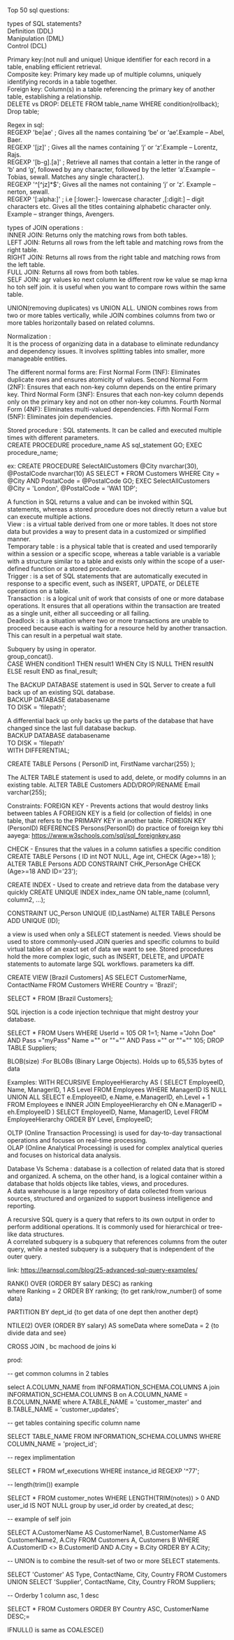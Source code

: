 Top 50 sql questions:    

types of SQL statements?     
Definition (DDL)   
Manipulation (DML)   
Control (DCL)          

Primary key:(not null and unique) Unique identifier for each record in a table, enabling efficient retrieval.    
Composite key: Primary key made up of multiple columns, uniquely identifying records in a table together.     
Foreign key: Column(s) in a table referencing the primary key of another table, establishing a relationship.         
DELETE vs DROP: DELETE FROM table_name WHERE condition(rollback); Drop table;

Regex in sql:    
REGEXP 'be|ae' ; Gives all the names containing ‘be’ or ‘ae’.Example – Abel, Baer.    
REGEXP '[jz]' ;  Gives all the names containing ‘j’ or ‘z’.Example – Lorentz, Rajs.    
REGEXP '[b-g].[a]' ; Retrieve all names that contain a letter in the range of ‘b’ and ‘g’, followed by any character, followed by the letter ‘a’.Example – Tobias, sewall. Matches any single character(.).   
REGEXP '^[^jz]*$';  Gives all the names not containing ‘j’ or ‘z’. Example – nerton, sewall.    
REGEXP '[:alpha:]' ; i.e [:lower:]- lowercase character ,[:digit:] – digit characters etc. Gives all the titles containing alphabetic character only. Example – stranger things, Avengers.   
       
types of JOIN operations :   
INNER JOIN: Returns only the matching rows from both tables.     
LEFT JOIN: Returns all rows from the left table and matching rows from the right table.       
RIGHT JOIN: Returns all rows from the right table and matching rows from the left table.       
FULL JOIN: Returns all rows from both tables.       
SELF JOIN: agr values ko next column ke different row ke value se map krna ho toh self join. it is useful when you want to compare rows within the same table.         

UNION(removing duplicates) vs UNION ALL. 
UNION combines rows from two or more tables vertically, while JOIN combines columns from two or more tables horizontally based on related columns.  

Normalization :    
It is the process of organizing data in a database to eliminate redundancy and dependency issues. It involves splitting tables into smaller, more manageable entities.

The different normal forms are:
First Normal Form (1NF): Eliminates duplicate rows and ensures atomicity of values.
Second Normal Form (2NF): Ensures that each non-key column depends on the entire primary key.
Third Normal Form (3NF): Ensures that each non-key column depends only on the primary key and not on other non-key columns.
Fourth Normal Form (4NF): Eliminates multi-valued dependencies.
Fifth Normal Form (5NF): Eliminates join dependencies.
    
Stored procedure : SQL statements. It can be called and executed multiple times with different parameters.     
CREATE PROCEDURE procedure_name
AS
sql_statement
GO;
EXEC procedure_name;

ex:
CREATE PROCEDURE SelectAllCustomers @City nvarchar(30), @PostalCode nvarchar(10)
AS
SELECT * FROM Customers WHERE City = @City AND PostalCode = @PostalCode
GO;
EXEC SelectAllCustomers @City = 'London', @PostalCode = 'WA1 1DP';

A function in SQL returns a value and can be invoked within SQL statements, whereas a stored procedure does not directly return a value but can execute multiple actions.          
View : is a virtual table derived from one or more tables. It does not store data but provides a way to present data in a customized or simplified manner.    
Temporary table : is a physical table that is created and used temporarily within a session or a specific scope, whereas a table variable is a variable with a structure similar to a table and exists only within the scope of a user-defined function or a stored procedure.       
Trigger : is a set of SQL statements that are automatically executed in response to a specific event, such as INSERT, UPDATE, or DELETE operations on a table.       
Transaction : is a logical unit of work that consists of one or more database operations. It ensures that all operations within the transaction are treated as a single unit, either all succeeding or all failing.       
Deadlock : is a situation where two or more transactions are unable to proceed because each is waiting for a resource held by another transaction. This can result in a perpetual wait state.    

Subquery by using in operator.    
group_concat().  
CASE
    WHEN condition1 THEN result1
    WHEN City IS NULL THEN resultN
    ELSE result
END as final_result;   

The BACKUP DATABASE statement is used in SQL Server to create a full back up of an existing SQL database.   
BACKUP DATABASE databasename    
TO DISK = 'filepath';      


A differential back up only backs up the parts of the database that have changed since the last full database backup.      
BACKUP DATABASE databasename      
TO DISK = 'filepath'    
WITH DIFFERENTIAL;        

CREATE TABLE Persons (
    PersonID int,
    FirstName varchar(255)
);

The ALTER TABLE statement is used to add, delete, or modify columns in an existing table.
ALTER TABLE Customers
ADD/DROP/RENAME Email varchar(255);


Constraints:
FOREIGN KEY - Prevents actions that would destroy links between tables
A FOREIGN KEY is a field (or collection of fields) in one table, that refers to the PRIMARY KEY in another table.
FOREIGN KEY (PersonID) REFERENCES Persons(PersonID)
do practice of foreign key tbhi aayega: https://www.w3schools.com/sql/sql_foreignkey.asp


CHECK - Ensures that the values in a column satisfies a specific condition
CREATE TABLE Persons (
    ID int NOT NULL,
    Age int,
    CHECK (Age>=18)
);
ALTER TABLE Persons
ADD CONSTRAINT CHK_PersonAge CHECK (Age>=18 AND ID='23');


CREATE INDEX - Used to create and retrieve data from the database very quickly
CREATE UNIQUE INDEX index_name
ON table_name (column1, column2, ...);


CONSTRAINT UC_Person UNIQUE (ID,LastName)
ALTER TABLE Persons
ADD UNIQUE (ID);


a view is used when only a SELECT statement is needed. Views should be used to store commonly-used JOIN queries and specific columns to build virtual tables of an exact set of data we want to see. Stored procedures hold the more complex logic, such as INSERT, DELETE, and UPDATE statements to automate large SQL workflows. parameters ka diff. 

CREATE VIEW [Brazil Customers] AS
SELECT CustomerName, ContactName
FROM Customers
WHERE Country = 'Brazil';

SELECT * FROM [Brazil Customers];

SQL injection is a code injection technique that might destroy your database.

SELECT * FROM Users WHERE UserId = 105 OR 1=1;
Name ="John Doe" AND Pass ="myPass"
Name ="" or ""="" AND Pass ="" or ""=""
105; DROP TABLE Suppliers;


BLOB(size) :For BLOBs (Binary Large Objects). Holds up to 65,535 bytes of data

Examples:
WITH RECURSIVE EmployeeHierarchy AS (
    SELECT EmployeeID, Name, ManagerID, 1 AS Level
    FROM Employees
    WHERE ManagerID IS NULL
    UNION ALL
    SELECT e.EmployeeID, e.Name, e.ManagerID, eh.Level + 1
    FROM Employees e
    INNER JOIN EmployeeHierarchy eh ON e.ManagerID = eh.EmployeeID
)
SELECT EmployeeID, Name, ManagerID, Level
FROM EmployeeHierarchy
ORDER BY Level, EmployeeID;

OLTP (Online Transaction Processing) is used for day-to-day transactional operations and focuses on real-time processing.    
OLAP (Online Analytical Processing) is used for complex analytical queries and focuses on historical data analysis.     

Database Vs Schema : database is a collection of related data that is stored and organized. A schema, on the other hand, is a logical container within a database that holds objects like tables, views, and procedures.        
A data warehouse is a large repository of data collected from various sources, structured and organized to support business intelligence and reporting.              

  
A recursive SQL query is a query that refers to its own output in order to perform additional operations. It is commonly used for hierarchical or tree-like data structures.      
A correlated subquery is a subquery that references columns from the outer query, while a nested subquery is a subquery that is independent of the outer query.     


link: https://learnsql.com/blog/25-advanced-sql-query-examples/

RANK() OVER (ORDER BY salary DESC) as ranking  
where Ranking = 2 
ORDER BY ranking;
{to get rank/row_number() of some data}

PARTITION BY dept_id
{to get data of one dept then another dept}

NTILE(2) OVER (ORDER BY salary) AS someData
where someData = 2
{to divide data and see}

CROSS JOIN , bc machood de joins ki


prod:

-- get common columns in 2 tables 

select A.COLUMN_NAME from INFORMATION_SCHEMA.COLUMNS A  join INFORMATION_SCHEMA.COLUMNS B on A.COLUMN_NAME = B.COLUMN_NAME 
where A.TABLE_NAME = 'customer_master' and B.TABLE_NAME = 'customer_updates'; 

-- get tables containing specific column name

SELECT TABLE_NAME FROM INFORMATION_SCHEMA.COLUMNS WHERE COLUMN_NAME = 'project_id';  

--  regex implimentation

SELECT * FROM wf_executions WHERE instance_id REGEXP '^77'; 

-- length(trim()) example

SELECT * FROM customer_notes WHERE LENGTH(TRIM(notes)) > 0 AND user_id IS NOT NULL group by user_id order by created_at desc;
  
-- example of self join

SELECT A.CustomerName AS CustomerName1, B.CustomerName AS CustomerName2, A.City FROM Customers A, Customers B 
WHERE A.CustomerID <> B.CustomerID AND A.City = B.City ORDER BY A.City; 

--  UNION is to combine the result-set of two or more SELECT statements.

SELECT 'Customer' AS Type, ContactName, City, Country FROM Customers UNION SELECT 'Supplier', ContactName, City, Country FROM Suppliers;

-- Orderby 1 column asc, 1 desc

SELECT * FROM Customers ORDER BY Country ASC, CustomerName DESC;=

IFNULL() is same as COALESCE()


